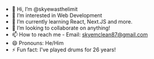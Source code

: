 - 👋 Hi, I’m @skyewasthelimit
- 👀 I’m interested in Web Development
- 🌱 I’m currently learning React, Next.JS and more.
- 💞️ I’m looking to collaborate on anything!
- 📫 How to reach me - Email: skyemclean87@gmail.com
- 😄 Pronouns: He/Him
- ⚡ Fun fact: I've played drums for 26 years!

<!---
skyewasthelimit/skyewasthelimit is a ✨ special ✨ repository because its `README.md` (this file) appears on your GitHub profile.
You can click the Preview link to take a look at your changes.
--->
